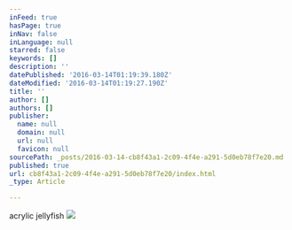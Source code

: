 ```yaml
---
inFeed: true
hasPage: true
inNav: false
inLanguage: null
starred: false
keywords: []
description: ''
datePublished: '2016-03-14T01:19:39.180Z'
dateModified: '2016-03-14T01:19:27.190Z'
title: ''
author: []
authors: []
publisher:
  name: null
  domain: null
  url: null
  favicon: null
sourcePath: _posts/2016-03-14-cb8f43a1-2c09-4f4e-a291-5d0eb78f7e20.md
published: true
url: cb8f43a1-2c09-4f4e-a291-5d0eb78f7e20/index.html
_type: Article

---
```

acrylic jellyfish
![](https://the-grid-user-content.s3-us-west-2.amazonaws.com/888b0c90-23b8-45f2-8b52-05d1a7761550.jpg)